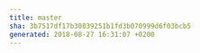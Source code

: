 ```yaml
---
title: master
sha: 3b7517df17b30839251b1fd3b070999d6f03bcb5
generated: 2018-08-27 16:31:07 +0200
---
```

